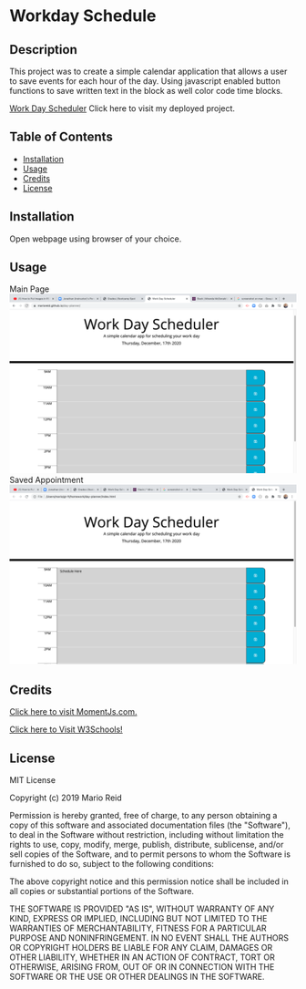# Workday Schedule

## Description 
This project was to create a simple calendar application that allows a user to save events for each hour of the day. Using javascript enabled button functions to save written text in the block as well color code time blocks.


[Work Day Scheduler](https://marioreid.github.io/day-planner) Click here to visit my deployed project.

## Table of Contents
* [Installation](#installation)
* [Usage](#usage)
* [Credits](#credits)
* [License](#license)

## Installation

Open webpage using browser of your choice.

## Usage
Main Page
<img src = "frontPage.png" alt = "main page">
Saved Appointment
<img src = "savedAppt.png" alt = "page shows save appointment">

 ## Credits

<a href="https://momentjs.com/"> Click here to visit MomentJs.com.</a>

<a href="https://www.w3schools.com"> Click here to Visit W3Schools!</a>

## License
MIT License

Copyright (c) 2019 Mario Reid

Permission is hereby granted, free of charge, to any person obtaining a copy
of this software and associated documentation files (the "Software"), to deal
in the Software without restriction, including without limitation the rights
to use, copy, modify, merge, publish, distribute, sublicense, and/or sell
copies of the Software, and to permit persons to whom the Software is
furnished to do so, subject to the following conditions:

The above copyright notice and this permission notice shall be included in all
copies or substantial portions of the Software.

THE SOFTWARE IS PROVIDED "AS IS", WITHOUT WARRANTY OF ANY KIND, EXPRESS OR
IMPLIED, INCLUDING BUT NOT LIMITED TO THE WARRANTIES OF MERCHANTABILITY,
FITNESS FOR A PARTICULAR PURPOSE AND NONINFRINGEMENT. IN NO EVENT SHALL THE
AUTHORS OR COPYRIGHT HOLDERS BE LIABLE FOR ANY CLAIM, DAMAGES OR OTHER
LIABILITY, WHETHER IN AN ACTION OF CONTRACT, TORT OR OTHERWISE, ARISING FROM,
OUT OF OR IN CONNECTION WITH THE SOFTWARE OR THE USE OR OTHER DEALINGS IN THE
SOFTWARE.